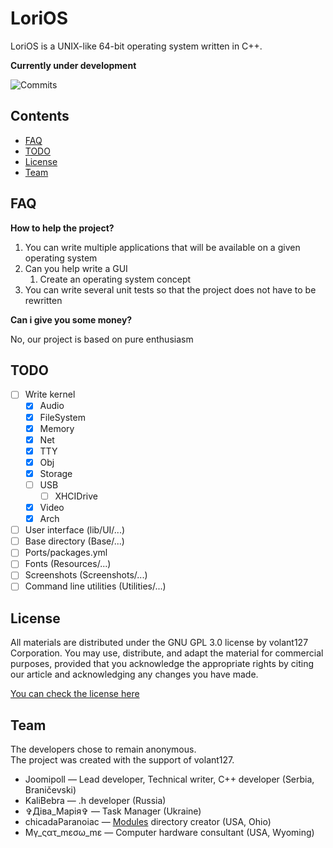 # LoriOS

LoriOS is a UNIX-like 64-bit operating system written in C++.

**Currently under development**

<img src="https://img.shields.io/github/commit-activity/y/Joomipoll/LoriOS?color=red&label=Commits%20activity&logo=github&logoColor=white" alt="Commits"/>

<!-- [![build status]()]() -->

## Contents
<!-- - [Usage](#1) -->
<!-- - [Beginning of work](#2) -->
- [FAQ](#3)
- [TODO](#4)
- [License](#5)
- [Team](#6)

<!-- ## <a name="1"> Usage</a> -->

<!-- ## <a name="2"> Beginning of work</a> -->

## <a name="3">FAQ</a>
**How to help the project?**

1. You can write multiple applications that will be available on a given operating system
2. Can you help write a GUI
    1. Create an operating system concept
3. You can write several unit tests so that the project does not have to be rewritten

**Can i give you some money?**

No, our project is based on pure enthusiasm

## <a name="4">TODO</a>

- [ ] Write kernel
    - [x] Audio
    - [x] FileSystem
    - [x] Memory
    - [x] Net
    - [x] TTY
    - [x] Obj
    - [x] Storage
    - [ ] USB
        - [ ] XHCIDrive 
    - [x] Video
    - [x] Arch
- [ ] User interface (lib/UI/...)
- [ ] Base directory (Base/...)
- [ ] Ports/packages.yml
- [ ] Fonts (Resources/...)
- [ ] Screenshots (Screenshots/...)
- [ ] Command line utilities (Utilities/...)

## <a name="5">License</a>
All materials are distributed under the GNU GPL 3.0 license by volant127 Corporation. You may use, distribute, and adapt the material for commercial purposes, provided that you acknowledge the appropriate rights by citing our article and acknowledging any changes you have made.

[You can check the license here](LICENSE)

## <a name="6">Team</a>
The developers chose to remain anonymous. <br>
The project was created with the support of volant127.

- Joomipoll — Lead developer, Technical writer, C++ developer (Serbia, Braničevski)
- KaliBebra — .h developer (Russia)
- ✞Дiва_Марiя✞ — Task Manager (Ukraine)
- chicadaParanoiac — [Modules](./Kernel/Modules/) directory creator (USA, Ohio)
- Mγ_ςατ_mεσω_mε — Computer hardware consultant (USA, Wyoming)
